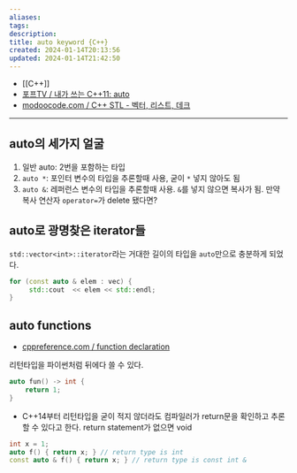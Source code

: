 ```yaml
---
aliases: 
tags: 
description:
title: auto keyword {C++}
created: 2024-01-14T20:13:56
updated: 2024-01-14T21:42:50
---
```

- [[C++]]
- [포프TV / 내가 쓰는 C++11: auto](https://youtu.be/GmyXz-HQY-U)
- [modoocode.com / C++ STL - 벡터, 리스트, 데크](https://modoocode.com/223)
---

## auto의 세가지 얼굴

1. 일반 auto: 2번을 포함하는 타입
2. `auto *`: 포인터 변수의 타입을 추론할때 사용, 굳이 `*` 넣지 않아도 됨
3. `auto &`: 레퍼런스 변수의 타입을 추론할때 사용. `&`를 넣지 않으면 복사가 됨. 만약 복사 연산자 `operator=`가 delete 됐다면?

## auto로 광명찾은 iterator들

`std::vector<int>::iterator`라는 거대한 길이의 타입을 `auto`만으로 충분하게 되었다.

```cpp
for (const auto & elem : vec) {
	 std::cout  << elem << std::endl;
}
```

## auto functions

- [cppreference.com / function declaration](https://en.cppreference.com/w/cpp/language/function)

리턴타입을 파이썬처럼 뒤에다 쓸 수 있다.

```cpp
auto fun() -> int {
	return 1;
}
```

- C++14부터 리턴타입을 굳이 적지 않더라도 컴파일러가 return문을 확인하고 추론할 수 있다고 한다. return statement가 없으면 void

```cpp
int x = 1;
auto f() { return x; } // return type is int
const auto & f() { return x; } // return type is const int &
```
